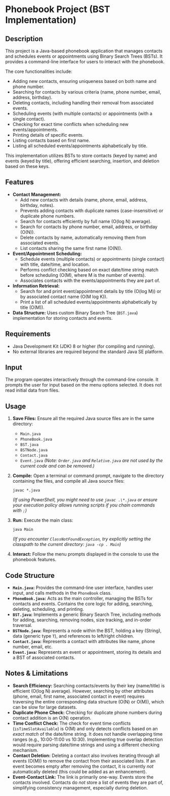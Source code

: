 # Phonebook Project (BST Implementation)

## Description

This project is a Java-based phonebook application that manages contacts and schedules events or appointments using Binary Search Trees (BSTs). It provides a command-line interface for users to interact with the phonebook.

The core functionalities include:
* Adding new contacts, ensuring uniqueness based on both name and phone number.
* Searching for contacts by various criteria (name, phone number, email, address, birthday).
* Deleting contacts, including handling their removal from associated events.
* Scheduling events (with multiple contacts) or appointments (with a single contact).
* Checking for exact time conflicts when scheduling new events/appointments.
* Printing details of specific events.
* Listing contacts based on first name.
* Listing all scheduled events/appointments alphabetically by title.

This implementation utilizes BSTs to store contacts (keyed by name) and events (keyed by title), offering efficient searching, insertion, and deletion based on these keys.

## Features

* **Contact Management:**
    * Add new contacts with details (name, phone, email, address, birthday, notes).
    * Prevents adding contacts with duplicate names (case-insensitive) or duplicate phone numbers.
    * Search for contacts efficiently by full name (O(log N) average).
    * Search for contacts by phone number, email, address, or birthday (O(N)).
    * Delete contacts by name, automatically removing them from associated events.
    * List contacts sharing the same first name (O(N)).
* **Event/Appointment Scheduling:**
    * Schedule events (multiple contacts) or appointments (single contact) with title, date/time, and location.
    * Performs conflict checking based on exact date/time string match before scheduling (O(M), where M is the number of events).
    * Associates contacts with the events/appointments they are part of.
* **Information Retrieval:**
    * Search for and print event/appointment details by title (O(log M)) or by associated contact name (O(M log K)).
    * Print a list of all scheduled events/appointments alphabetically by title (O(M)).
* **Data Structure:** Uses custom Binary Search Tree (`BST.java`) implementation for storing contacts and events.

## Requirements

* Java Development Kit (JDK) 8 or higher (for compiling and running).
* No external libraries are required beyond the standard Java SE platform.

## Input

The program operates interactively through the command-line console. It prompts the user for input based on the menu options selected. It does not read initial data from files.

## Usage

1.  **Save Files:** Ensure all the required Java source files are in the same directory:
    * `Main.java`
    * `PhoneBook.java`
    * `BST.java`
    * `BSTNode.java`
    * `Contact.java`
    * `Event.java`
    *(Note: `Order.java` and `Relative.java` are not used by the current code and can be removed.)*

2.  **Compile:** Open a terminal or command prompt, navigate to the directory containing the files, and compile all Java source files:
    ```
    javac *.java
    ```
    *(If using PowerShell, you might need to use `javac .\*.java` or ensure your execution policy allows running scripts if you chain commands with `;`)*

3.  **Run:** Execute the main class:
    ```
    java Main
    ```
    *(If you encounter `ClassNotFoundException`, try explicitly setting the classpath to the current directory: `java -cp . Main`)*

4.  **Interact:** Follow the menu prompts displayed in the console to use the phonebook features.

## Code Structure

* **`Main.java`:** Provides the command-line user interface, handles user input, and calls methods in the `PhoneBook` class.
* **`PhoneBook.java`:** Acts as the main controller, managing the BSTs for contacts and events. Contains the core logic for adding, searching, deleting, scheduling, and printing.
* **`BST.java`:** Implements a generic Binary Search Tree, including methods for adding, searching, removing nodes, size tracking, and in-order traversal.
* **`BSTNode.java`:** Represents a node within the BST, holding a key (String), data (generic type `T`), and references to left/right children.
* **`Contact.java`:** Represents a contact with attributes like name, phone number, email, etc.
* **`Event.java`:** Represents an event or appointment, storing its details and a BST of associated contacts.

## Notes & Limitations

* **Search Efficiency:** Searching contacts/events by their key (name/title) is efficient (O(log N) average). However, searching by other attributes (phone, email, first name, associated contact in event) requires traversing the entire corresponding data structure (O(N) or O(M)), which can be slow for large datasets.
* **Duplicate Phone Check:** Checking for duplicate phone numbers during contact addition is an O(N) operation.
* **Time Conflict Check:** The check for event time conflicts (`isTimeSlotAvailable`) is O(M) and only detects conflicts based on an *exact match* of the date/time string. It does not handle overlapping time ranges (e.g., 10:00-11:00 vs 10:30). Implementing true overlap detection would require parsing date/time strings and using a different checking mechanism.
* **Contact Deletion:** Deleting a contact also involves iterating through all events (O(M)) to remove the contact from their associated lists. If an event becomes empty after removing the contact, it is currently *not* automatically deleted (this could be added as an enhancement).
* **Event-Contact Link:** The link is primarily one-way. Events store the contacts involved. Contacts do *not* store a list of events they are part of, simplifying consistency management, especially during deletion.

